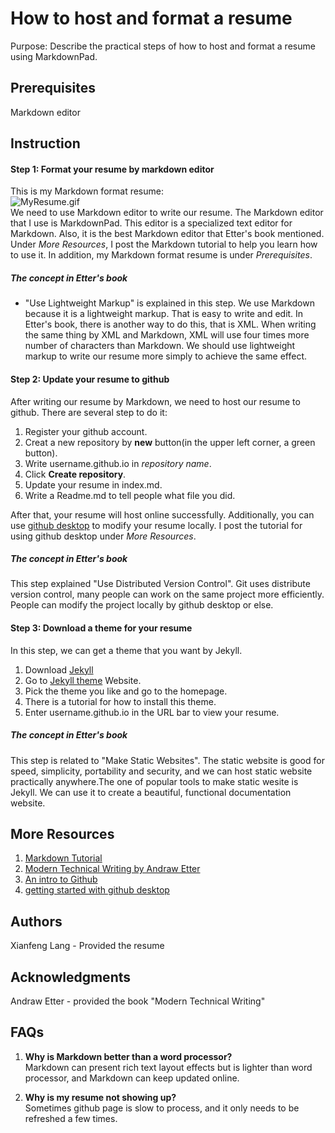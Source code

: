 # How to host and format a resume  
Purpose: Describe the practical steps of how to host and format a resume using MarkdownPad.  

## Prerequisites
Markdown editor  

## Instruction  

#### Step 1: Format your resume by markdown editor  
This is my Markdown format resume:  
![MyResume.gif](https://s2.loli.net/2022/03/22/5MEJVfWYNOpUjwr.gif)  
We need to use Markdown editor to write our resume. The Markdown editor that I use is MarkdownPad. This editor is a specialized text editor for Markdown. Also, it is the best Markdown editor that Etter's book mentioned. Under *More Resources*, I post the Markdown tutorial to help you learn how to use it. In addition, my Markdown format resume is under *Prerequisites*.  

##### The concept in Etter's book  
* "Use Lightweight Markup" is explained in this step. We use Markdown because it is a lightweight markup. That is easy to write and edit. In Etter's book, there is another way to do this, that is XML. When writing the same thing by XML and Markdown, XML will use four times more number of characters than Markdown. We should use lightweight markup to write our resume more simply to achieve the same effect.
#### Step 2: Update your resume to github  
After writing our resume by Markdown, we need to host our resume to github. There are several step to do it:  
1. Register your github account.  
2. Creat a new repository by **new** button(in the upper left corner, a green button).  
3. Write username.github.io in *repository name*.  
4. Click **Create repository**.  
5. Update your resume in index.md.  
6. Write a Readme.md to tell people what file you did.

After that, your resume will host online successfully. Additionally, you can use [github desktop](https://desktop.github.com/) to modify your resume locally. I post the tutorial for using github desktop under *More Resources*.  

##### The concept in Etter's book  
This step explained "Use Distributed Version Control". Git uses distribute version control, many people can work on the same project more efficiently. People can modify the project locally by github desktop or else.   

#### Step 3: Download a theme for your resume   
In this step, we can get a theme that you want by Jekyll.  
1. Download [Jekyll](https://jekyllrb.com/)  
2. Go to [Jekyll theme](http://jekyllthemes.org/) Website.  
3. Pick the theme you like and go to the homepage.  
4. There is a tutorial for how to install this theme.  
5. Enter username.github.io in the URL bar to view your resume.  

##### The concept in Etter's book  
This step is related to "Make Static Websites". The static website is good for speed, simplicity, portability and security, and we can host static website practically anywhere.The one of popular tools to make static wesite is Jekyll. We can use it to create a beautiful, functional documentation website. 

## More Resources
1. [Markdown Tutorial](https://www.markdownguide.org/basic-syntax/) 
2. [Modern Technical Writing by Andraw Etter](https://www.amazon.ca/Modern-Technical-Writing-Introduction-Documentation-ebook/dp/B01A2QL9SS)  
3. [An intro to Github](https://product.hubspot.com/blog/git-and-github-tutorial-for-beginners)  
4. [getting started with github desktop](https://docs.github.com/en/desktop/installing-and-configuring-github-desktop/overview/getting-started-with-github-desktop)  

## Authors 
Xianfeng Lang - Provided the resume   

## Acknowledgments
Andraw Etter - provided the book "Modern Technical Writing"  

## FAQs
1. **Why is Markdown better than a word processor?**  
Markdown can present rich text layout effects but is lighter than word processor, and Markdown can keep updated online.  
  
2. **Why is my resume not showing up?**  
Sometimes github page is slow to process, and it only needs to be refreshed a few times.  
